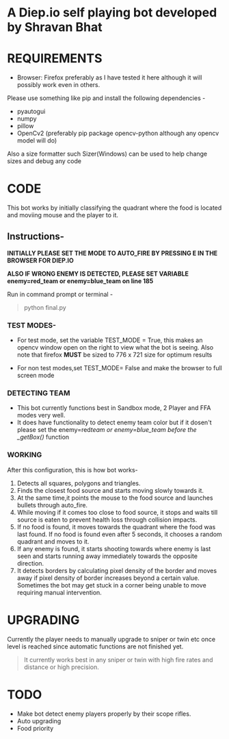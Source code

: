 # A Diep.io self playing bot developed by Shravan Bhat

# REQUIREMENTS

-   Browser: Firefox preferably as I have tested it here although it will possibly work even in others.

Please use something like pip and install the following dependencies -

-   pyautogui
-   numpy
-   pillow
-   OpenCv2 (preferably pip package opencv-python although any opencv model will do)

Also a size formatter such Sizer(Windows) can be used to help change sizes and debug any code

# CODE

This bot works by initially classifying the quadrant where the food is located and moviing mouse and the player to it.

## Instructions-

**INITIALLY PLEASE SET THE MODE TO AUTO_FIRE BY PRESSING E IN THE BROWSER FOR DIEP.IO**

**ALSO IF WRONG ENEMY IS DETECTED, PLEASE SET VARIABLE enemy=red_team or enemy=blue_team on line 185**

Run in command prompt or terminal -

> python final.py

### TEST MODES-

-   For test mode, set the variable TEST_MODE = True, this makes an opencv window open on the right to view what the bot is seeing. Also note that firefox **MUST** be sized to 776 x 721 size for optimum results

-   For non test modes,set TEST_MODE= False and make the browser to full screen mode

### DETECTING TEAM

-   This bot currently functions best in Sandbox mode, 2 Player and FFA modes very well.
-   It does have functionality to detect enemy team color but if it dosen't please set the enemy=red*team or enemy=blue_team before the \_getBox()* function

### WORKING

After this configuration, this is how bot works-

1. Detects all squares, polygons and triangles.
2. Finds the closest food source and starts moving slowly towards it.
3. At the same time,it points the mouse to the food source and launches bullets through auto_fire.
4. While moving if it comes too close to food source, it stops and waits till source is eaten to prevent health loss through collision impacts.
5. If no food is found, it moves towards the quadrant where the food was last found. If no food is found even after 5 seconds, it chooses a random quadrant and moves to it.
6. If any enemy is found, it starts shooting towards where enemy is last seen and starts running away immediately towards the opposite direction.
7. It detects borders by calculating pixel density of the border and moves away if pixel density of border increases beyond a certain value. Sometimes the bot may get stuck in a corner being unable to move requiring manual intervention.

# UPGRADING

Currently the player needs to manually upgrade to sniper or twin etc once level is reached since automatic functions are not finished yet.

> It currently works best in any sniper or twin with high fire rates and distance or high precision.

# TODO

-   Make bot detect enemy players properly by their scope rifles.
-   Auto upgrading
-   Food priority
